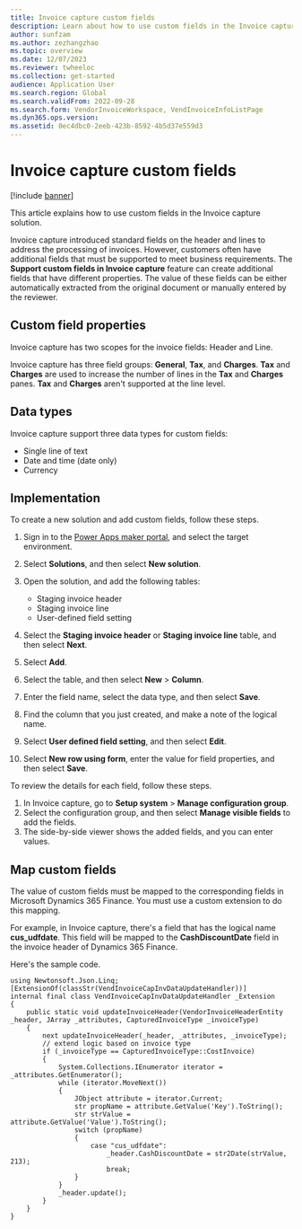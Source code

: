```yaml
---
title: Invoice capture custom fields
description: Learn about how to use custom fields in the Invoice capture solution, including an overview on custom field properties and data types.
author: sunfzam
ms.author: zezhangzhao
ms.topic: overview
ms.date: 12/07/2023
ms.reviewer: twheeloc
ms.collection: get-started
audience: Application User
ms.search.region: Global
ms.search.validFrom: 2022-09-28
ms.search.form: VendorInvoiceWorkspace, VendInvoiceInfoListPage
ms.dyn365.ops.version: 
ms.assetid: 0ec4dbc0-2eeb-423b-8592-4b5d37e559d3
---
```


# Invoice capture custom fields

[!include [banner](../includes/banner.md)]

This article explains how to use custom fields in the Invoice capture solution.

Invoice capture introduced standard fields on the header and lines to address the processing of invoices. However, customers often have additional fields that must be supported to meet business requirements. The **Support custom fields in Invoice capture** feature can create additional fields that have different properties. The value of these fields can be either automatically extracted from the original document or manually entered by the reviewer.

## Custom field properties

Invoice capture has two scopes for the invoice fields: Header and Line.

Invoice capture has three field groups: **General**, **Tax**, and **Charges**. **Tax** and **Charges** are used to increase the number of lines in the **Tax** and **Charges** panes. **Tax** and **Charges** aren't supported at the line level.

## Data types

Invoice capture support three data types for custom fields:

- Single line of text
- Date and time (date only)
- Currency 

## Implementation

To create a new solution and add custom fields, follow these steps.

1. Sign in to the [Power Apps maker portal](https://make.powerapps.com/), and select the target environment.
2. Select **Solutions**, and then select **New solution**.
3. Open the solution, and add the following tables:

    - Staging invoice header
    - Staging invoice line
    - User-defined field setting

4. Select the **Staging invoice header** or **Staging invoice line** table, and then select **Next**.
5. Select **Add**.
6. Select the table, and then select **New** \> **Column**.
7. Enter the field name, select the data type, and then select **Save**.
8. Find the column that you just created, and make a note of the logical name.
9. Select **User defined field setting**, and then select **Edit**.
10. Select **New row using form**, enter the value for field properties, and then select **Save**.

To review the details for each field, follow these steps.

1. In Invoice capture, go to **Setup system** \> **Manage configuration group**.
2. Select the configuration group, and then select **Manage visible fields** to add the fields.
3. The side-by-side viewer shows the added fields, and you can enter values.

## Map custom fields

The value of custom fields must be mapped to the corresponding fields in Microsoft Dynamics 365 Finance. You must use a custom extension to do this mapping.

For example, in Invoice capture, there's a field that has the logical name **cus\_udfdate**. This field will be mapped to the **CashDiscountDate** field in the invoice header of Dynamics 365 Finance.

Here's the sample code.

```
using Newtonsoft.Json.Linq; 
[ExtensionOf(classStr(VendInvoiceCapInvDataUpdateHandler))] 
internal final class VendInvoiceCapInvDataUpdateHandler _Extension 
{ 
    public static void updateInvoiceHeader(VendorInvoiceHeaderEntity _header, JArray _attributes, CapturedInvoiceType _invoiceType) 
    { 
        next updateInvoiceHeader(_header, _attributes, _invoiceType); 
        // extend logic based on invoice type 
        if (_invoiceType == CapturedInvoiceType::CostInvoice) 
        { 
            System.Collections.IEnumerator iterator = _attributes.GetEnumerator(); 
            while (iterator.MoveNext()) 
            { 
                JObject attribute = iterator.Current; 
                str propName = attribute.GetValue('Key').ToString(); 
                str strValue =  attribute.GetValue('Value').ToString(); 
                switch (propName) 
                { 
                    case "cus_udfdate": 
                        _header.CashDiscountDate = str2Date(strValue, 213); 
                        break; 
                } 
            } 
            _header.update(); 
        } 
    } 
}
```
